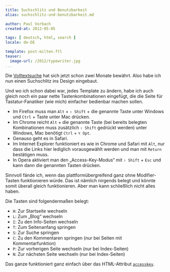 ```yaml
---
title: Suchschlitz und Benutzbarkeit
alias: suchschlitz-und-benutzbarkeit.md

author: Paul Vorbach
created-at: 2012-05-05

tags: [ deutsch, html, search ]
locale: de-DE

template: post-milten.ftl
teaser:
  image-url: /2012/typewriter.jpg
...
```


Die [Volltextsuche] hat sich jetzt schon zwei Monate bewährt. Also habe ich nun
einen Suchschlitz ins Design eingebaut.

[Volltextsuche]: /log/2012/03/volltextsuche.html

Und wo ich schon dabei war, jedes Template zu ändern, habe ich auch gleich noch
ein paar nette Tastenkombinationen eingefügt, die die Seite für
Tastatur-Fanatiker (wie mich) einfacher bedienbar machen sollen.

  * Im Firefox muss man `Alt` + `⇧ Shift` + die genannte Taste unter Windows und
    `Ctrl` + Taste unter Mac drücken.
  * Im Chrome reicht `Alt` + die genannte Taste (bei bereits belegten
    Kombinationen muss zusätzlich `⇧ Shift` gedrückt werden) unter Windows, Mac
    benötigt `Ctrl` + `⌥ Opt`.
  * Genauso geht es in Safari.
  * Im Internet Explorer funktioniert es wie in Chrome und Safari mit `Alt`, nur
    dass die Links hier lediglich vorausgewählt werden und man mit `Return`
    bestätigen muss.
  * In Opera aktiviert man den „Access-Key-Modus“ mit `⇧ Shift` + `Esc` und kann
    dann die genannten Tasten drücken.

Sinnvoll fände ich, wenn das plattformübergreifend ganz ohne Modifier-Tasten
funktionieren würde. Das ist nämlich nirgends belegt und könnte somit überall
gleich funktionieren. Aber man kann schließlich nicht alles haben.

Die Tasten sind folgendermaßen belegt:

  * `H`: Zur Startseite wechseln
  * `L`: Zum „Blog“ wechseln
  * `I`: Zu den Info-Seiten wechseln
  * `T`: Zum Seitenanfang springen
  * `S`: Zur Suche springen
  * `C`: Zu den Kommentaren springen (nur bei Seiten mit Kommentarfunktion)
  * `P`: Zur vorherigen Seite wechseln (nur bei Index-Seiten)
  * `N`: Zur nächsten Seite wechseln (nur bei Index-Seiten)

Das ganze funktioniert ganz einfach über das HTML-Attribut [`accesskey`][a].

[a]: http://www.w3.org/TR/html-markup/global-attributes.html#common.attrs.accesskey
